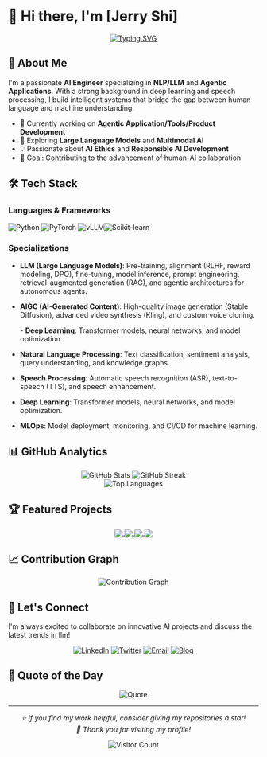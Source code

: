 # 👋 Hi there, I'm [Jerry Shi]

<div align="center">

[![Typing SVG](https://readme-typing-svg.herokuapp.com/?font=Fira+Code&pause=1000&width=435&lines=Large+Language+Model+Expert;Building+Intelligent+Applications;Open+Source+Contributor)](https://git.io/typing-svg)

</div>

## 🚀 About Me

I'm a passionate **AI Engineer** specializing in **NLP/LLM** and **Agentic Applications**. With a strong background in deep learning and speech processing, I build intelligent systems that bridge the gap between human language and machine understanding.

- 🔭 Currently working on **Agentic Application/Tools/Product Development**
- 🌱 Exploring **Large Language Models** and **Multimodal AI**
- 💡 Passionate about **AI Ethics** and **Responsible AI Development**
- 🎯 Goal: Contributing to the advancement of human-AI collaboration

## 🛠️ Tech Stack

### Languages & Frameworks

![Python](https://img.shields.io/badge/Python-3776AB?style=for-the-badge&logo=python&logoColor=white)  ![PyTorch](https://img.shields.io/badge/PyTorch-EE4C2C?style=for-the-badge&logo=pytorch&logoColor=white) ![vLLM](https://img.shields.io/badge/vLLM-000000?style=for-the-badge&logo=openai&logoColor=white)![Scikit-learn](https://img.shields.io/badge/scikit--learn-F7931E?style=for-the-badge&logo=scikit-learn&logoColor=white)

### Specializations

- **LLM (Large Language Models)**: Pre-training, alignment (RLHF, reward modeling, DPO), fine-tuning, model inference, prompt engineering, retrieval-augmented generation (RAG), and agentic architectures for autonomous agents.

- **AIGC (AI-Generated Content)**: High-quality image generation (Stable Diffusion), advanced video synthesis (Kling), and custom voice cloning.

  \- **Deep Learning**: Transformer models, neural networks, and model optimization.

- **Natural Language Processing**: Text classification, sentiment analysis, query understanding, and knowledge graphs.

- **Speech Processing**: Automatic speech recognition (ASR), text-to-speech (TTS), and speech enhancement.

- **Deep Learning**: Transformer models, neural networks, and model optimization.

- **MLOps**: Model deployment, monitoring, and CI/CD for machine learning.

## 📊 GitHub Analytics

<div align="center">   <img src="https://github-readme-stats.vercel.app/api?username=syw2014&show_icons=true&theme=radical&hide_border=true&count_private=true" alt="GitHub Stats" />   <img src="https://github-readme-streak-stats.herokuapp.com/?user=syw2014&theme=radical&hide_border=true" alt="GitHub Streak" /> </div> <div align="center">   <img src="https://github-readme-stats.vercel.app/api/top-langs/?username=syw2014&layout=compact&theme=radical&hide_border=true" alt="Top Languages" /> </div>

## 🏆 Featured Projects

<div align="center"> <a href="https://github.com/syw2014/query-suggestion">   <img align="center" src="https://github-readme-stats.vercel.app/api/pin/?username=syw2014&repo=query-suggestion&theme=radical&hide_border=true" /> </a> <a href="https://github.com/syw2014/Speech-Processing">   <img align="center" src="https://github-readme-stats.vercel.app/api/pin/?username=syw2014&repo=Speech-Processing&theme=radical&hide_border=true" /> </a> <a href="https://github.com/syw2014/DeepNLP-models">   <img align="center" src="https://github-readme-stats.vercel.app/api/pin/?username=syw2014&repo=DeepNLP-models&theme=radical&hide_border=true" /> </a> <a href="https://github.com/syw2014/NLP-SentimentAnalysis">   <img align="center" src="https://github-readme-stats.vercel.app/api/pin/?username=syw2014&repo=NLP-SentimentAnalysis&theme=radical&hide_border=true" /> </a> </div>

## 📈 Contribution Graph

<div align="center">   <img src="https://github-readme-activity-graph.vercel.app/graph?username=syw2014&theme=tokyo-night&hide_border=true" alt="Contribution Graph" /> </div>

## 🤝 Let's Connect

I'm always excited to collaborate on innovative AI projects and discuss the latest trends in llm!

<div align="center">

[![LinkedIn](https://img.shields.io/badge/LinkedIn-0077B5?style=for-the-badge&logo=linkedin&logoColor=white)](https://linkedin.com/in/your-linkedin) [![Twitter](https://img.shields.io/badge/Twitter-1DA1F2?style=for-the-badge&logo=twitter&logoColor=white)](https://twitter.com/your-twitter) [![Email](https://img.shields.io/badge/Email-D14836?style=for-the-badge&logo=gmail&logoColor=white)](mailto:jerryshi0110@gmail.com) [![Blog](https://img.shields.io/badge/Blog-FFA500?style=for-the-badge&logo=rss&logoColor=white)](http://jerryshi.cn/)

</div>

## 💭 Quote of the Day

<div align="center">   <img src="https://quotes-github-readme.vercel.app/api?type=horizontal&theme=radical" alt="Quote" /> </div>

------

<div align="center">   <i>⭐ If you find my work helpful, consider giving my repositories a star!</i>   <br>   <i>💝 Thank you for visiting my profile!</i> </div> <div align="center">

![Visitor Count](https://komarev.com/ghpvc/?username=syw2014&color=blueviolet&style=flat-square)

</div>
